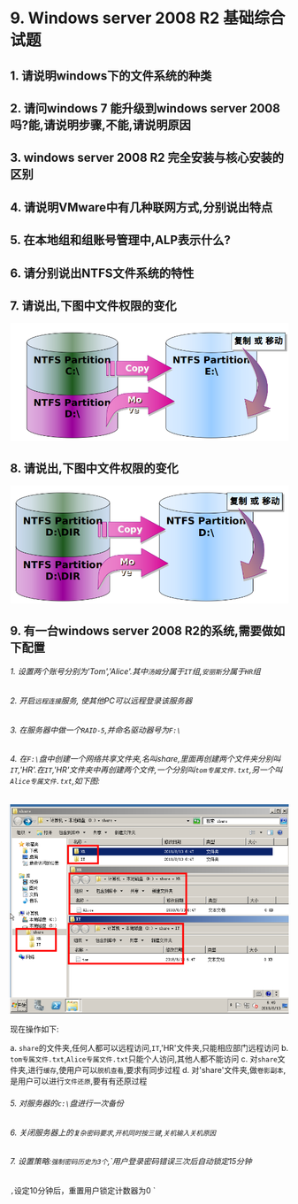 # 9. Windows server 2008 R2 基础综合试题

## 1. 请说明windows下的文件系统的种类

## 2. 请问windows 7 能升级到windows server 2008 吗?能,请说明步骤,不能,请说明原因

## 3. windows server 2008 R2 完全安装与核心安装的区别

## 4. 请说明VMware中有几种联网方式,分别说出特点

## 5. 在本地组和组账号管理中,ALP表示什么?

## 6. 请分别说出NTFS文件系统的特性

## 7. 请说出,下图中文件权限的变化

![](/windows/win2008R2/base/image/baseproblem-1.png)

## 8. 请说出,下图中文件权限的变化

![](/windows/win2008R2/base/image/baseproblem-2.png)


## 9. 有一台windows server 2008 R2的系统,需要做如下配置

###### 1. 设置两个账号分别为'Tom','Alice'.其中`汤姆`分属于`IT`组,`安丽斯`分属于`HR`组

###### 2. 开启`远程连接`服务, 使其他PC可以远程登录该服务器

###### 3. 在服务器中做一个`RAID-5`,并命名驱动器号为`F:\`

###### 4. 在`F:\`盘中创建一个网络共享文件夹,名叫share,里面再创建两个文件夹分别叫`IT`,'HR'.在`IT`,'HR'文件夹中再创建两个文件,一个分别叫`tom专属文件.txt`,另一个叫`Alice专属文件.txt`,如下图:

![](/windows/win2008R2/base/image/baseproblem-3.png)

现在操作如下:

a. `share`的文件夹,任何人都可以远程访问,`IT`,'HR'文件夹,只能相应部门远程访问
b. `tom专属文件.txt`,`Alice专属文件.txt`只能个人访问,其他人都不能访问
c. 对`share`文件夹,进行`缓存`,使用户可以`脱机查看`,要求有同步过程
d. 对'share'文件夹,做`卷影副本`,是用户可以进行`文件还原`,要有有还原过程

###### 5. 对服务器的`c:\`盘进行一次备份

###### 6. 关闭服务器上的`复杂密码要求`,`开机同时按三键`,`关机输入关机原因`

###### 7. 设置策略:`强制密码历史为3个`,`用户登录密码错误三次后自动锁定15分钟
`,`设定10分钟后，重置用户锁定计数器为0
`

